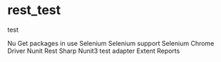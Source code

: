 # rest_test
test

Nu Get packages in use
Selenium
Selenium support
Selenium Chrome Driver
Nunit
Rest Sharp
Nunit3 test adapter
Extent Reports

